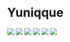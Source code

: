 # Yuniqque
<img src="https://img.shields.io/badge/Python-3776AB?style=flat-square&logo=Python&logoColor=white"/></a>
<img src="https://img.shields.io/badge/Pytorch-EE4C2C?style=flat-square&logo=Python&logoColor=white"/></n>
<img src="https://img.shields.io/badge/C-A8B9CC?style=flat-square&logo=Python&logoColor=white"/></a>
<img src="https://img.shields.io/badge/C++-00599C?style=flat-square&logo=Python&logoColor=white"/></a>
<img src="https://img.shields.io/badge/ROS-22314E?style=flat-square&logo=Python&logoColor=white"/></a>
<img src="https://img.shields.io/badge/LabView-FFDB00?style=flat-square&logo=Python&logoColor=white"/></a>
